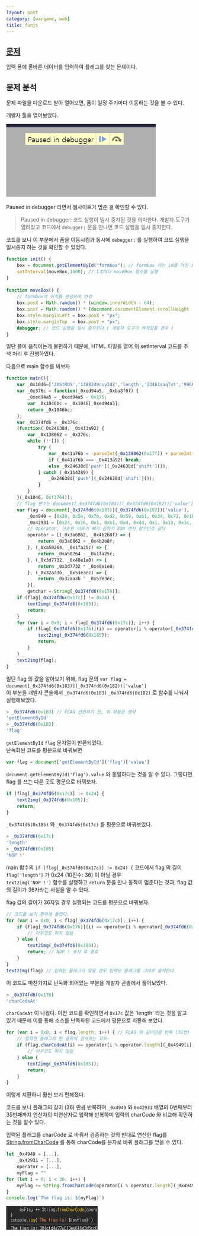 ```yaml
---
layout: post
category: [wargame, web]
title: funjs
---
```


## [문제](https://dreamhack.io/wargame/challenges/116)
입력 폼에 올바른 데이터를 입력하여 플래그를 찾는 문제이다.

## 문제 분석
문제 파일을 다운로드 받아 열어보면, 폼이 일정 주기마다 이동하는 것을 볼 수 있다.

개발자 툴을 열어보았다.

![debugger](/assets/img/2024-05-08-funjs/paused-in-debugger.png) 

Paused in debugger 라면서 웹사이트가 멈춘 걸 확인할 수 있다.

> Paused in debugger: 코드 실행이 일시 중지된 것을 의미한다. 개발자 도구가 열려있고 코드에서 `debugger;` 문을 만나면 코드 실행을 일시 중지한다.

코드를 보니 이 부분에서 폼을 이동시킴과 동시에 `debugger;` 를 실행하여 코드 실행을 일시중지 하는 것을 확인할 수 있었다.
```js
function init() {
    box = document.getElementById("formbox"); // formbox 라는 id를 가진 요소를 가져와 box변수에 할당
    setInterval(moveBox,1000); // 1초마다 moveBox 함수를 실행
}

function moveBox() {
    // formbox의 위치를 랜덤하게 변경
    box.posX = Math.random() * (window.innerWidth - 64); 
    box.posY = Math.random() * (document.documentElement.scrollHeight - 64); 
    box.style.marginLeft = box.posX + "px";
    box.style.marginTop  = box.posY + "px";
    debugger; // 코드 실행을 일시 중지한다 ( 개발자 도구가 켜져있을 경우 )
}
```

일단 폼이 움직이는게 불편하기 때문에, HTML 파일을 열어 위 setInterval 코드를 주석 처리 후 진행하였다.

다음으로 main 함수를 봐보자

```js
function main(){
    var _0x1046=['2XStRDS','1388249ruyIdZ','length','23461saqTxt','9966Ahatiq','1824773xMtSgK','1918853csBQfH','175TzWLTY','flag','getElementById','94hQzdTH','NOP\x20!','11sVVyAj','37594TRDRWW','charCodeAt','296569AQCpHt','fromCharCode','1aqTvAU'];
    var _0x376c = function(_0xed94a5, _0xba8f0f) {
        _0xed94a5 = _0xed94a5 - 0x175;
        var _0x1046bc = _0x1046[_0xed94a5];
        return _0x1046bc;
    };
    var _0x374fd6 = _0x376c;
    (function(_0x24638d, _0x413a92) {
        var _0x138062 = _0x376c;
        while (!![]) {
            try {
                var _0x41a76b = -parseInt(_0x138062(0x17f)) + parseInt(_0x138062(0x180)) * -parseInt(_0x138062(0x179)) + -parseInt(_0x138062(0x181)) * -parseInt(_0x138062(0x17e)) + -parseInt(_0x138062(0x17b)) + -parseInt(_0x138062(0x177)) * -parseInt(_0x138062(0x17a)) + -parseInt(_0x138062(0x17d)) * -parseInt(_0x138062(0x186)) + -parseInt(_0x138062(0x175)) * -parseInt(_0x138062(0x184));
                if (_0x41a76b === _0x413a92) break;
                else _0x24638d['push'](_0x24638d['shift']());
            } catch (_0x114389) {
                _0x24638d['push'](_0x24638d['shift']());
            }
        }
    }(_0x1046, 0xf3764));
    // flag 변수는 document[_0x374fd6(0x183)](_0x374fd6(0x182))['value'] 를 담고 있다
    var flag = document[_0x374fd6(0x183)](_0x374fd6(0x182))['value'],
        _0x4949 = [0x20, 0x5e, 0x7b, 0xd2, 0x59, 0xb1, 0x34, 0x72, 0x1b, 0x69, 0x61, 0x3c, 0x11, 0x35, 0x65, 0x80, 0x9, 0x9d, 0x9, 0x3d, 0x22, 0x7b, 0x1, 0x9d, 0x59, 0xaa, 0x2, 0x6a, 0x53, 0xa7, 0xb, 0xcd, 0x25, 0xdf, 0x1, 0x9c],
        _0x42931 = [0x24, 0x16, 0x1, 0xb1, 0xd, 0x4d, 0x1, 0x13, 0x1c, 0x32, 0x1, 0xc, 0x20, 0x2, 0x1, 0xe1, 0x2d, 0x6c, 0x6, 0x59, 0x11, 0x17, 0x35, 0xfe, 0xa, 0x7a, 0x32, 0xe, 0x13, 0x6f, 0x5, 0xae, 0xc, 0x7a, 0x61, 0xe1],
        // Operator, 단순한 더하기 빼기 곱하기 XOR 연산 함수인것 같다
        operator = [(_0x3a6862, _0x4b2b8f) => {
            return _0x3a6862 + _0x4b2b8f;
        }, (_0xa50264, _0x1fa25c) => {
            return _0xa50264 - _0x1fa25c;
        }, (_0x3d7732, _0x48e1e0) => {
            return _0x3d7732 * _0x48e1e0;
        }, (_0x32aa3b, _0x53e3ec) => {
            return _0x32aa3b ^ _0x53e3ec;
        }],
        getchar = String[_0x374fd6(0x178)];
    if (flag[_0x374fd6(0x17c)] != 0x24) {
        text2img(_0x374fd6(0x185));
        return;
    }
    for (var i = 0x0; i < flag[_0x374fd6(0x17c)]; i++) {
        if (flag[_0x374fd6(0x176)](i) == operator[i % operator[_0x374fd6(0x17c)]](_0x4949[i], _0x42931[i])) {} else {
            text2img(_0x374fd6(0x185));
            return;
        }
    }
    text2img(flag);
}
```

일단 flag 의 값을 알아보기 위해, flag 문의 ``var flag = document[_0x374fd6(0x183)](_0x374fd6(0x182))['value']``   
이 부분을 개발자 콘솔에서 ``_0x374fd6(0x183)`` ``_0x374fd6(0x182)`` 로 함수를 나눠서 실행해보았다.

```js
> _0x374fd6(0x183) // FLAG 선언하기 전, 위 부분은 생략
'getElementById'
> _0x374fd6(0x182)
'flag'
```

`getElementById` `flag` 문자열이 반환되었다.   
난독화된 코드를 평문으로 바꿔보면

```js
var flag = document['getElementById']('flag')['value']
```

``document.getElementById('flag').value`` 와 동일하다는 것을 알 수 있다.
그렇다면 flag 를 쓰는 다른 곳도 평문으로 바꿔보자.
```js
if (flag[_0x374fd6(0x17c)] != 0x24) {
    text2img(_0x374fd6(0x185));
    return;
}
```
``_0x374fd6(0x185)`` 와 ``_0x374fd6(0x17c)`` 를 평문으로 바꿔보았다.

```js
> _0x374fd6(0x17c)
'length'
> _0x374fd6(0x185)
'NOP !'
```
main 함수의  ``if (flag[_0x374fd6(0x17c)] != 0x24) {`` 코드에서 flag 의 길이 ``flag['length']`` 가 0x24 (10진수: 36) 이 아닐 경우   
``text2img('NOP !')`` 함수를 실행하고 ``return`` 문을 만나 동작이 멈춘다는 것과, flag 값의 길이가 36자라는 사실을 알 수 있다.

flag 값의 길이가 36자일 경우 실행되는 코드를 평문으로 바꿔보자.
```js
// 코드를 보기 편하게 풀었다.
for (var i = 0x0; i < flag[_0x374fd6(0x17c)]; i++) {
    if (flag[_0x374fd6(0x176)](i) == operator[i % operator[_0x374fd6(0x17c)]](_0x4949[i], _0x42931[i])) {
        // 아무것도 하지 않음
    } else {
        text2img(_0x374fd6(0x185));
        return; // NOP ! 표시 후 종료
    }
}
text2img(flag) // 입력된 플래그가 맞을 경우 입력된 플래그를 그대로 출력한다.
```
이 코드도 마찬가지로 난독화 되어있는 부분을 개발자 콘솔에서 풀어보았다.
```js
> _0x374fd6(0x176)
'charCodeAt'
```
``charCodeAt`` 이 나왔다. 이전 코드를 확인하면서 ``0x17c`` 값은 'length' 라는 것을 알고 있기 때문에 이를 통해 소스를 난독화된 코드에서 평문으로 치환해 보았다.
```js
for (var i = 0x0; i < flag.length; i++) { // FLAG 의 길이만큼 반복 (36번)
    // 입력한 플래그의 한 글자씩 검사하는 코드
    if (flag.charCodeAt(i) == operator[i % operator.length](_0x4949[i], _0x42931[i])) {
        // 아무것도 하지 않음
    } else {
        text2img(_0x374fd6(0x185));
        return;
    }
}
```
이렇게 치환하니 훨씬 보기 편해졌다.   

코드를 보니 플래그의 길이 (36) 만큼 반복하며 ``_0x4949`` 와 ``0x42931`` 배열의 0번째부터 35번째까지 연산자의 피연산자로 입력해 반복하며 입력의 charCode 와 비교해 확인하는 것을 알수 있다.

입력된 플래그를 charCode 로 바꿔서 검증하는 것의 반대로 연산한 flag를 [String.fromCharCode](https://developer.mozilla.org/en-US/docs/Web/JavaScript/Reference/Global_Objects/String/fromCharCode) 를 통해 charCode를 문자로 바꿔 플래그를 얻을 수 있다.

```js
let _0x4949 = [...],
    _0x42931 = [...],
    operator = [...],
    myFlag = ""
for (let i = 0; i < 36; i++) {
    myFlag += String.fromCharCode(operator[i % operator.length](_0x4949[i], _0x42931[i]))
}
console.log(`The flag is: ${myFlag}`)
```
![플래그 획득 사진](/assets/img/2024-05-08-funjs/flag.png)